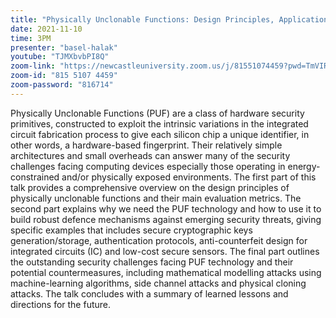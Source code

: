 ```yaml
---
title: "Physically Unclonable Functions: Design Principles, Applications and Outstanding Challenges"
date: 2021-11-10
time: 3PM
presenter: "basel-halak"
youtube: "TJMXbvbPI8Q"
zoom-link: "https://newcastleuniversity.zoom.us/j/81551074459?pwd=TmVIREFJVDJDbTJkYUNGYk43NU1pZz09"
zoom-id: "815 5107 4459"
zoom-password: "816714"
---
```


Physically Unclonable Functions (PUF) are a class of hardware security primitives, constructed to exploit the intrinsic variations in the integrated circuit fabrication process to give each silicon chip a unique identifier, in other words, a hardware-based fingerprint. Their relatively simple architectures and small overheads can answer many of the security challenges facing computing devices especially those operating in energy-constrained and/or physically exposed environments. The first part of this talk provides a comprehensive overview on the design principles of physically unclonable functions and their main evaluation metrics. The second part explains why we need the PUF technology and how to use it to build robust defence mechanisms against emerging security threats, giving specific examples that includes secure cryptographic keys generation/storage, authentication protocols, anti-counterfeit design for integrated circuits (IC) and low-cost secure sensors. The final part outlines the outstanding security challenges facing PUF technology and their potential countermeasures, including mathematical modelling attacks using machine-learning algorithms, side channel attacks and physical cloning attacks. The talk concludes with a summary of learned lessons and directions for the future.
